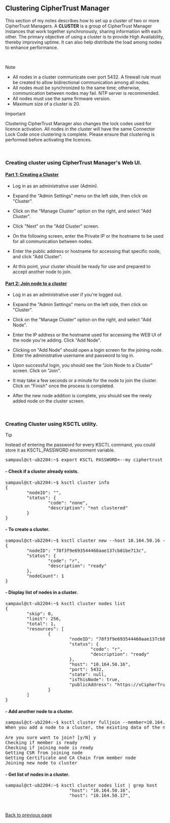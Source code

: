 ## Clustering CipherTrust Manager

This section of my notes describes how to set up a cluster of two or more CipherTrust Managers. A **CLUSTER** is a group of CipherTrust Manager instances that work together synchronously, sharing information with each other. The primary objective of using a cluster is to provide High Availability, thereby improving uptime. It can also help distribute the load among nodes to enhance performance.

<BR>

> [!NOTE]
> + All nodes in a cluster communicate over port 5432. A firewall rule must be created to allow bidirectional communication among all nodes. 
> + All nodes must be synchronized to the same time; otherwise, communication between nodes may fail. NTP server is recommended.
> + All nodes must use the same firmware version.
> + Maximum size of a cluster is 20.

> [!IMPORTANT]
> Clustering CipherTrust Manager also changes the lock codes used for licence activation.
> All nodes in the cluster will have the same Connector Lock Code once clustering is complete.
> Please ensure that clustering is performed before activating the licences.

<BR>

### Creating cluster using CipherTrust Manager's Web UI.

#### <ins>Part 1: Creating a Cluster</ins>

+ Log in as an administrative user (Admin).

+ Expand the "Admin Settings" menu on the left side, then click on "Cluster".

+ Click on the "Manage Cluster" option on the right, and select "Add Cluster".

+ Click "Next" on the "Add Cluster" screen.

+ On the following screen, enter the Private IP or the hostname to be used for all communication between nodes.

+ Enter the public address or hostname for accessing that specific node, and click "Add Cluster".

+ At this point, your cluster should be ready for use and prepared to accept another node to join.


#### <ins>Part 2: Join node to a cluster</ins>

+ Log in as an administrative user if you're logged out.

+ Expand the "Admin Settings" menu on the left side, then click on "Cluster".

+ Click on the "Manage Cluster" option on the right, and select "Add Node".

+ Enter the IP address or the hostname used for accessing the WEB UI of the node you're adding. Click "Add Node".

+ Clicking on "Add Node" should open a login screen for the joining node. Enter the administrative username and password to log in.

+ Upon successful login, you should see the "Join Node to a Cluster" screen. Click on "Join".

+ It may take a few seconds or a minute for the node to join the cluster. Click on "Finish" once the process is completed.

+ After the new node addition is complete, you should see the newly added node on the cluster screen.

<br>

### Creating Cluster using KSCTL utility.

> [!TIP]
> Instead of entering the password for every KSCTL command, you could store it as KSCTL_PASSWORD environment variable.
<pre>
sampaul@ct-ub2204:~$ export KSCTL_PASSWORD=--my_ciphertrust_manager_password--
</pre>

#### - Check if a cluster already exists.
<pre>
sampaul@ct-ub2204:~$ ksctl cluster info
{
        "nodeID": "",
        "status": {
                "code": "none",
                "description": "not clustered"
        }
}
</pre>

#### - To create a cluster.
<pre>
sampaul@ct-ub2204:~$ ksctl cluster new --host 10.164.50.16 --public-address https://vCipherTrust-i.daenerys.home
{
        "nodeID": "78f3f9e693544460aae137cb81be713c",
        "status": {
                "code": "r",
                "description": "ready"
        },
        "nodeCount": 1
}
</pre>

#### - Display list of nodes in a cluster.
<pre>
sampaul@ct-ub2204:~$ ksctl cluster nodes list
{
        "skip": 0,
        "limit": 256,
        "total": 1,
        "resources": [
                {
                        "nodeID": "78f3f9e693544460aae137cb81be713c",
                        "status": {
                                "code": "r",
                                "description": "ready"
                        },
                        "host": "10.164.50.16",
                        "port": 5432,
                        "state": null,
                        "isThisNode": true,
                        "publicAddress": "https://vCipherTrust-i.daenerys.home"
                }
        ]
}
</pre>

#### - Add another node to a cluster.
<pre>
sampaul@ct-ub2204:~$ ksctl cluster fulljoin --member=10.164.50.16 --newnodehost=10.164.50.17 --newnodeurl=https://vciphertrust-ii.daenerys.home --newnodeuser=sampaul --newnodepass=$KSCTL_PASSWORD
When you add a node to a cluster, the existing data of the node is deleted.

Are you sure want to join? [y/N] y
Checking if member is ready
Checking if joining node is ready
Getting CSR from joining node
Getting Certificate and CA Chain from member node
Joining new node to cluster
</pre>

#### - Get list of nodes in a cluster.
<pre>
sampaul@ct-ub2204:~$ ksctl cluster nodes list | grep host
                        "host": "10.164.50.16",
                        "host": "10.164.50.17",
</pre>

<br>

[Back to previous page](README.md)
